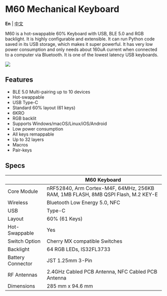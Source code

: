 # M60 Mechanical Keyboard

 **En** | [中文][1]

M60 is a hot-swappable 60% Keyboard with USB, BLE 5.0 and RGB backlight. It is highly configurable and extensible.
It can run Python code saved in its USB storage, which makes it super powerful. It has very low power consumption and only needs about 160uA current when connected to a computer via Bluetooth. It is one of the lowest latency USB keyboards.

![](https://github.com/makerdiary/python-keyboard/raw/master/img/m60.jpg)

## Features

- BLE 5.0 Multi-pairing up to 10 devices
- Hot-swappable
- USB Type-C
- Standard 60% layout (61 keys)
- 6KRO
- RGB backlit
- Supports Windows/macOS/Linux/iOS/Android
- Low power consumption
- All keys remappable
- Up to 32 layers
- Macros
- Pair-keys

## Specs

|                 | M60 Keyboard                                                                      |
|-----------------|-----------------------------------------------------------------------------------|
| Core Module     | nRF52840, Arm Cortex-M4F, 64MHz, 256KB RAM, 1MB FLASH, 8MB QSPI Flash, M.2 KEY-E  |
| Wireless        | Bluetooth Low Energy 5.0, NFC                                                     |
| USB             | Type-C                                                                            |
| Layout          | 60% (61 Keys)                                                                     |
| Hot-Swappable   | Yes                                                                               |
| Switch Option   | Cherry MX compatible Switches                                                     |
| Backlight       | 64 RGB LEDs, IS32FL3733                                                           |
|Battery Connector| JST 1.25mm 3-Pin                                                                  |
| RF Antennas     | 2.4GHz Cabled PCB Antenna, NFC Cabled PCB Antenna                                 |
| Dimensions      | 285 mm x 94.6 mm                                                                  |

[1]: https://gitee.com/makerdiary/python-keyboard/wikis/pages
